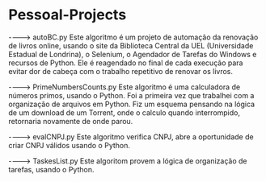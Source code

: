 # Pessoal-Projects


----> autoBC.py
Este algoritmo é um projeto de automação da renovação de livros online, usando o site da Biblioteca Central da UEL (Universidade Estadual de Londrina), o Selenium, o Agendador de Tarefas do Windows e recursos de Python. Ele é reagendado no final de cada execução para evitar dor de cabeça com o trabalho repetitivo de renovar os livros.

----> PrimeNumbersCounts.py
Este algoritmo é uma calculadora de números primos, usando o Python. Foi a primeira vez que trabalhei com a organização de arquivos em Python. Fiz um esquema pensando na lógica de um download de um Torrent, onde o calculo quando interrompido, retornaria novamente de onde parou.

----> evalCNPJ.py
Este algoritmo verifica CNPJ, abre a oportunidade de criar CNPJ válidos usando o Python.

----> TaskesList.py
Este algoritom provem a lógica de organização de tarefas, usando o Python.
